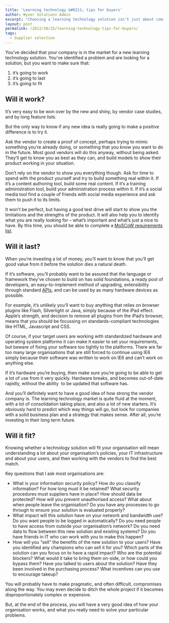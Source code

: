 ```yaml
---
title: 'Learning technology &#8211; tips for buyers'
author: Wyver Solutions Admin
excerpt: "Choosing a learning technology solution isn't just about coming up with a shopping list of features and scoring vendors against that list. You will also need to decide whether the solution offered will work, will last and will fit your particular context."
layout: post
permalink: /2012/10/25/learning-technology-tips-for-buyers/
tags:
  - Supplier selection
---
```

You&#8217;ve decided that your company is in the market for a new learning technology solution. You&#8217;ve identified a problem and are looking for a solution, but you want to make sure that:

  1. it&#8217;s going to work
  2. it&#8217;s going to last
  3. it&#8217;s going to fit

## Will it work?

It&#8217;s very easy to be won over by the new and shiny, by vendor case studies, and by long feature lists.

But the only way to know if any new idea is really going to make a positive difference is to try it.

Ask the vendor to create a proof of concept, perhaps trying to mimic something you&#8217;re already doing, or something that you know you want to do in the future. Most good vendors will do this anyway, without being asked. They&#8217;ll get to know you as best as they can, and build models to show their product working in your situation.

Don&#8217;t rely on the vendor to show you everything though. Ask for time to spend with the product yourself and try to build something real within it. If it&#8217;s a content authoring tool, build some real content. If it&#8217;s a training administration tool, build your administration process within it. If it&#8217;s a social media tool find a couple of friends with social media experience and ask them to push it to its limits.

It won&#8217;t be perfect, but having a good test drive will start to show you the limitations and the strengths of the product. It will also help you to identify what you are really looking for &#8211; what&#8217;s important and what&#8217;s just a nice to have. By this time, you should be able to complete a <a href="http://en.wikipedia.org/wiki/MoSCoW_Method" target="_blank">MoSCoW requirements list</a>.

## Will it last?

When you&#8217;re investing a lot of money, you&#8217;ll want to know that you&#8217;ll get good value from it before the solution dies a natural death.

If it&#8217;s software, you&#8217;ll probably want to be assured that the language or framework they&#8217;ve chosen to build on has solid foundations, a ready pool of developers, an easy-to-implement method of upgrading, extensibility through standard <a href=" http://en.wikipedia.org/wiki/Application_programming_interface" target="_blank">APIs</a>, and can be used by as many hardware devices as possible.

For example, it&#8217;s unlikely you&#8217;ll want to buy anything that relies on browser plugins like Flash, Silverlight or Java, simply because of the iPad effect. Apple&#8217;s strength, and decision to remove all plugins from the iPad&#8217;s browser, means that you should be focussing on standards-compliant technologies like HTML, Javascript and CSS.

Of course, if your target users are working with standardized hardware and operating system platforms it can make it easier to set your requirements, but beware of fixing your software too tightly to the platforms. There are far too many large organisations that are still forced to continue using IE6 simply because their software was written to work on IE6 and can&#8217;t work on anything else.

If it&#8217;s hardware you&#8217;re buying, then make sure you&#8217;re going to be able to get a lot of use from it very quickly. Hardware breaks, and becomes out-of-date rapidly, without the ability  to be updated that software has.

And you&#8217;ll definitely want to have a good idea of how strong the vendor company is. The learning technology market is quite fluid at the moment, with a lot of consolidation taking place, and also a lot of new starters. It&#8217;s obviously hard to predict which way things will go, but look for companies with a solid business plan and a strategy that makes sense. After all, you&#8217;re investing in their long term future.

## Will it fit?

Knowing whether a technology solution will fit your organisation will mean understanding a lot about your organisation&#8217;s policies, your IT infrastructure and about your users, and then working with the vendors to find the best match.

Key questions that I ask most organisations are:

  * What is your information security policy? How do you classify information? For how long must it be retained? What security procedures must suppliers have in place? How should data be protected? How will you prevent unauthorised access? What about when people leave the organisation? Do you have any processes to go through to ensure your solution is evaluated properly?
  * What impact will this solution have on your network and bandwidth use? Do you want people to be logged in automatically? Do you need people to have access from outside your organisation&#8217;s network? Do you need data to flow between this new solution and existing systems? Do you have friends in IT who can work with you to make this happen?
  * How will you &#8220;sell&#8221; the benefits of the new solution to your users? Have you identified any champions who can sell it for you? Which parts of the solution can you focus on to have a rapid impact? Who are the potential blockers? What would it take to bring them on-side, or how could you bypass them? Have you talked to users about the solution? Have they been involved in the purchasing process? What incentives can you use to encourage takeup?

You will probably have to make pragmatic, and often difficult, compromises along the way. You may even decide to ditch the whole project if it becomes disproportionately complex or expensive.

But, at the end of the process, you will have a very good idea of how your organisation works, and what you really need to solve your particular problems.
